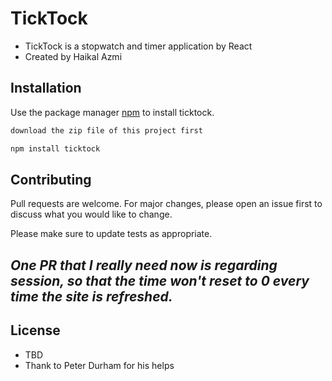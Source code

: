 # TickTock

- TickTock is a stopwatch and timer application by React <br>
- Created by Haikal Azmi

## Installation

Use the package manager [npm](https://www.npmjs.com/get-npm) to install ticktock.

```bash
download the zip file of this project first
```

```bash
npm install ticktock
```


## Contributing
Pull requests are welcome. For major changes, please open an issue first to discuss what you would like to change.

Please make sure to update tests as appropriate.

## *One PR that I really need now is regarding session, so that the time won't reset to 0 every time the site is refreshed.*

## License
- TBD
- Thank to Peter Durham for his helps
